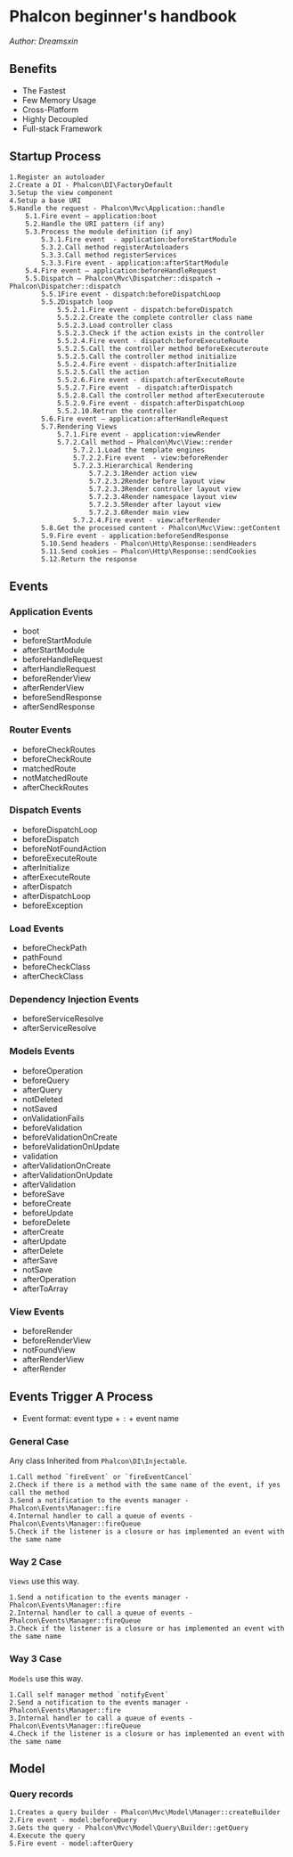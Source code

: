 # Phalcon beginner's handbook

*Author: Dreamsxin*

## Benefits

- The Fastest
- Few Memory Usage
- Cross-Platform
- Highly Decoupled
- Full-stack Framework

## Startup Process

	1.Register an autoloader
	2.Create a DI - Phalcon\DI\FactoryDefault
	3.Setup the view component
	4.Setup a base URI 
	5.Handle the request - Phalcon\Mvc\Application::handle
		5.1.Fire event – application:boot
		5.2.Handle the URI pattern (if any)
		5.3.Process the module definition (if any)
			5.3.1.Fire event  - application:beforeStartModule
			5.3.2.Call method registerAutoloaders
			5.3.3.Call method registerServices
			5.3.3.Fire event - application:afterStartModule
		5.4.Fire event – application:beforeHandleRequest
		5.5.Dispatch – Phalcon\Mvc\Dispatcher::dispatch → Phalcon\Dispatcher::dispatch
			5.5.1Fire event - dispatch:beforeDispatchLoop
			5.5.2Dispatch loop
				5.5.2.1.Fire event - dispatch:beforeDispatch
				5.5.2.2.Create the complete controller class name
				5.5.2.3.Load controller class
				5.5.2.3.Check if the action exists in the controller
				5.5.2.4.Fire event - dispatch:beforeExecuteRoute
				5.5.2.5.Call the controller method beforeExecuteroute
				5.5.2.5.Call the controller method initialize
				5.5.2.4.Fire event - dispatch:afterInitialize
				5.5.2.5.Call the action
				5.5.2.6.Fire event - dispatch:afterExecuteRoute
				5.5.2.7.Fire event  - dispatch:afterDispatch
				5.5.2.8.Call the controller method afterExecuteroute
				5.5.2.9.Fire event - dispatch:afterDispatchLoop
				5.5.2.10.Retrun the controller
			5.6.Fire event – application:afterHandleRequest
			5.7.Rendering Views
				5.7.1.Fire event - application:viewRender
				5.7.2.Call method – Phalcon\Mvc\View::render
					5.7.2.1.Load the template engines
					5.7.2.2.Fire event  - view:beforeRender
					5.7.2.3.Hierarchical Rendering
						5.7.2.3.1Render action view 
						5.7.2.3.2Render before layout view
						5.7.2.3.3Render controller layout view
						5.7.2.3.4Render namespace layout view
						5.7.2.3.5Render after layout view
						5.7.2.3.6Render main view
					5.7.2.4.Fire event - view:afterRender
			5.8.Get the processed content - Phalcon\Mvc\View::getContent
			5.9.Fire event - application:beforeSendResponse
			5.10.Send headers - Phalcon\Http\Response::sendHeaders
			5.11.Send cookies – Phalcon\Http\Response::sendCookies
			5.12.Return the response

## Events

### Application Events

- boot
- beforeStartModule
- afterStartModule
- beforeHandleRequest
- afterHandleRequest
- beforeRenderView
- afterRenderView
- beforeSendResponse
- afterSendResponse

### Router Events

- beforeCheckRoutes
- beforeCheckRoute
- matchedRoute
- notMatchedRoute
- afterCheckRoutes

### Dispatch Events

- beforeDispatchLoop
- beforeDispatch
- beforeNotFoundAction
- beforeExecuteRoute
- afterInitialize
- afterExecuteRoute
- afterDispatch
- afterDispatchLoop
- beforeException

### Load Events

- beforeCheckPath
- pathFound
- beforeCheckClass
- afterCheckClass

### Dependency Injection Events

- beforeServiceResolve
- afterServiceResolve

### Models Events

- beforeOperation
- beforeQuery
- afterQuery
- notDeleted
- notSaved
- onValidationFails
- beforeValidation
- beforeValidationOnCreate
- beforeValidationOnUpdate
- validation
- afterValidationOnCreate
- afterValidationOnUpdate
- afterValidation
- beforeSave
- beforeCreate
- beforeUpdate
- beforeDelete
- afterCreate
- afterUpdate
- afterDelete
- afterSave
- notSave
- afterOperation
- afterToArray

### View Events

- beforeRender
- beforeRenderView
- notFoundView
- afterRenderView
- afterRender

## Events Trigger A Process

* Event format: event type + `:` + event name

### General Case

Any class Inherited from `Phalcon\DI\Injectable`.

	1.Call method `fireEvent` or `fireEventCancel`
	2.Check if there is a method with the same name of the event, if yes call the method
	3.Send a notification to the events manager - Phalcon\Events\Manager::fire
	4.Internal handler to call a queue of events - Phalcon\Events\Manager::fireQueue
	5.Check if the listener is a closure or has implemented an event with the same name

### Way 2 Case

`Views` use this way.

	1.Send a notification to the events manager - Phalcon\Events\Manager::fire
	2.Internal handler to call a queue of events - Phalcon\Events\Manager::fireQueue
	3.Check if the listener is a closure or has implemented an event with the same name

### Way 3 Case

`Models` use this way.

	1.Call self manager method `notifyEvent`
	2.Send a notification to the events manager - Phalcon\Events\Manager::fire
	3.Internal handler to call a queue of events - Phalcon\Events\Manager::fireQueue
	4.Check if the listener is a closure or has implemented an event with the same name

## Model

### Query records

	1.Creates a query builder - Phalcon\Mvc\Model\Manager::createBuilder
	2.Fire event - model:beforeQuery
	3.Gets the query - Phalcon\Mvc\Model\Query\Builder::getQuery
	4.Execute the query
	5.Fire event - model:afterQuery